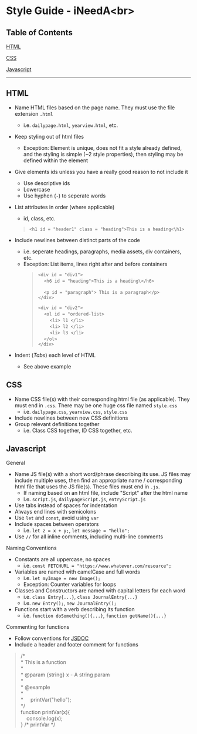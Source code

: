 # Style Guide - iNeedA\<br>


## Table of Contents
[HTML](#html)

[CSS](#css)

[Javascript](#css)

<hr>

## HTML
- Name HTML files based on the page name. They must use the file extension `.html`
  - i.e. `dailypage.html`, `yearview.html`, etc.
- Keep styling out of html files
  - Exception: Element is unique, does not fit a style already defined, and the styling is simple (~2 style properties), then styling may be defined within the element
- Give elements ids unless you have a really good reason to not include it
  - Use descriptive ids
  - Lowercase
  - Use hyphen (`-`) to seperate words
- List attributes in order (where applicable)
  - id, class, etc.
  
  >`<h1 id = "header1" class = "heading">This is a heading<\h1>`
- Include newlines between distinct parts of the code
  - i.e. seperate headings, paragraphs, media assets, div containers, etc.
  - Exception: List items, lines right after and before containers
    >`<div id = "div1">` \
    >&nbsp;&nbsp;&nbsp;&nbsp;`<h6 id = "heading">This is a heading\</h6>`
    >
    >&nbsp;&nbsp;&nbsp;&nbsp;`<p id = "paragraph"> This is a paragraph</p>`\
    >`</div>`
    >
    >`<div id = "div2">` \
    >&nbsp;&nbsp;&nbsp;&nbsp;`<ol id = "ordered-list>` \
    >&nbsp;&nbsp;&nbsp;&nbsp;&nbsp;&nbsp;&nbsp;&nbsp;`<li> l1 </li>` \
    >&nbsp;&nbsp;&nbsp;&nbsp;&nbsp;&nbsp;&nbsp;&nbsp;`<li> l2 </li>` \
    >&nbsp;&nbsp;&nbsp;&nbsp;&nbsp;&nbsp;&nbsp;&nbsp;`<li> l3 </li>` \
    >&nbsp;&nbsp;&nbsp;&nbsp;`</ol>` \
    >`</div>`
- Indent (*Tabs*) each level of HTML
  - See above example

## CSS
- Name CSS file(s) with their corresponding html file (as applicable). They must end in `.css`. There may be one huge css file named `style.css`
  - i.e. `dailypage.css`, `yearview.css`, `style.css`
- Include newlines between new CSS definitions
- Group relevant definitions together
  - i.e. Class CSS together, ID CSS together, etc.

## Javascript
General
- Name JS file(s) with a short word/phrase describing its use. JS files may include multiple uses, then find an appropriate name / corresponding html file that uses the JS file(s). These files must end in `.js`.
  - If naming based on an html file, include "Script" after the html name
  - i.e. `script.js`, `dailypageScript.js`, `entryScript.js` 
- Use tabs instead of spaces for indentation
- Always end lines with semicolons
- Use `let` and `const`, avoid using `var`
- Include spaces between operators
  - i.e. `let z = x + y;`, `let message = "hello";`
- Use `//` for all inline comments, including multi-line comments

Naming Conventions
- Constants are all uppercase, no spaces
  - i.e. `const FETCHURL = "https://www.whatever.com/resource";`
- Variables are named with camelCase and full words
  - i.e. `let myImage = new Image();`
  - Exception: Counter variables for loops
- Classes and Constructors are named with capital letters for each word
  - i.e. `class Entry{...}`, `class JournalEntry{...}`
  - i.e. `new Entry();`, `new JournalEntry();`
- Functions start with a verb describing its function
  - i.e. `function doSomething(){...}`, `function getName(){...}`

Commenting for functions
- Follow conventions for [JSDOC](https://devhints.io/jsdoc)
- Include a header and footer comment for functions
> /* \
> \* This is a function \
> \* \
> \* @param {string} x - A string param \
> \* \
> \* @example \
> \* \
> \* &nbsp;&nbsp;&nbsp;&nbsp;printVar("hello");\
> \*/ \
> function printVar(x){ \
> &nbsp;&nbsp;&nbsp;&nbsp;console.log(x); \
> } /* printVar */